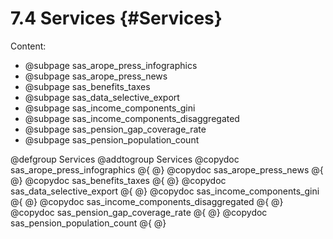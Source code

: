 # 7.4 Services {#Services}

Content:

- @subpage sas_arope_press_infographics
- @subpage sas_arope_press_news
- @subpage sas_benefits_taxes
- @subpage sas_data_selective_export
- @subpage sas_income_components_gini
- @subpage sas_income_components_disaggregated
- @subpage sas_pension_gap_coverage_rate
- @subpage sas_pension_population_count

@defgroup Services
@addtogroup Services
@copydoc sas_arope_press_infographics
@{
@}
@copydoc sas_arope_press_news
@{
@}
@copydoc sas_benefits_taxes
@{
@}
@copydoc sas_data_selective_export
@{
@}
@copydoc sas_income_components_gini
@{
@}
@copydoc sas_income_components_disaggregated
@{
@}
@copydoc sas_pension_gap_coverage_rate
@{
@}
@copydoc sas_pension_population_count
@{
@}
